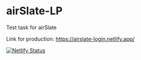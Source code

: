 # airSlate-LP
Test task for airSlate

Link for production: https://airslate-login.netlify.app/

[![Netlify Status](https://api.netlify.com/api/v1/badges/9295f4c8-afd8-41c0-b516-e307c3c96c6a/deploy-status)](https://app.netlify.com/sites/airslate-login/deploys)
